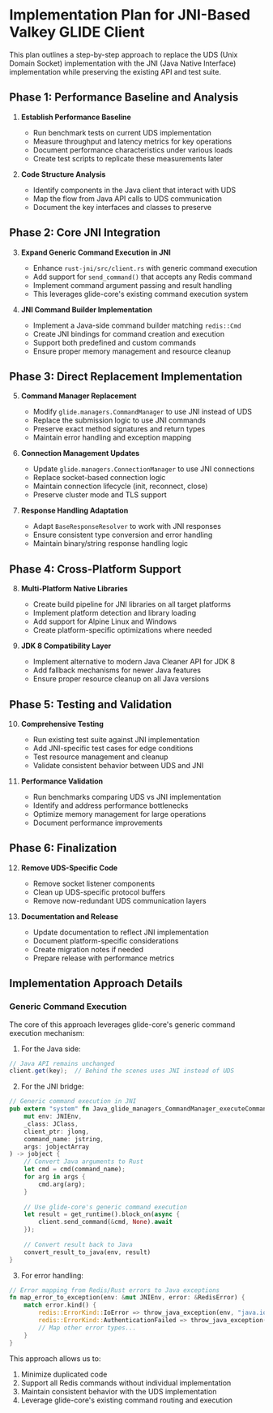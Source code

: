 # Implementation Plan for JNI-Based Valkey GLIDE Client

This plan outlines a step-by-step approach to replace the UDS (Unix Domain Socket) implementation with the JNI (Java Native Interface) implementation while preserving the existing API and test suite.

## Phase 1: Performance Baseline and Analysis

1. **Establish Performance Baseline**
   - Run benchmark tests on current UDS implementation
   - Measure throughput and latency metrics for key operations
   - Document performance characteristics under various loads
   - Create test scripts to replicate these measurements later

2. **Code Structure Analysis**
   - Identify components in the Java client that interact with UDS
   - Map the flow from Java API calls to UDS communication
   - Document the key interfaces and classes to preserve

## Phase 2: Core JNI Integration

3. **Expand Generic Command Execution in JNI**
   - Enhance `rust-jni/src/client.rs` with generic command execution
   - Add support for `send_command()` that accepts any Redis command
   - Implement command argument passing and result handling
   - This leverages glide-core's existing command execution system

4. **JNI Command Builder Implementation**
   - Implement a Java-side command builder matching `redis::Cmd`
   - Create JNI bindings for command creation and execution
   - Support both predefined and custom commands
   - Ensure proper memory management and resource cleanup

## Phase 3: Direct Replacement Implementation

5. **Command Manager Replacement**
   - Modify `glide.managers.CommandManager` to use JNI instead of UDS
   - Replace the submission logic to use JNI commands
   - Preserve exact method signatures and return types
   - Maintain error handling and exception mapping

6. **Connection Management Updates**
   - Update `glide.managers.ConnectionManager` to use JNI connections
   - Replace socket-based connection logic
   - Maintain connection lifecycle (init, reconnect, close)
   - Preserve cluster mode and TLS support

7. **Response Handling Adaptation**
   - Adapt `BaseResponseResolver` to work with JNI responses
   - Ensure consistent type conversion and error handling
   - Maintain binary/string response handling logic

## Phase 4: Cross-Platform Support

8. **Multi-Platform Native Libraries**
   - Create build pipeline for JNI libraries on all target platforms
   - Implement platform detection and library loading
   - Add support for Alpine Linux and Windows
   - Create platform-specific optimizations where needed

9. **JDK 8 Compatibility Layer**
   - Implement alternative to modern Java Cleaner API for JDK 8
   - Add fallback mechanisms for newer Java features
   - Ensure proper resource cleanup on all Java versions

## Phase 5: Testing and Validation

10. **Comprehensive Testing**
    - Run existing test suite against JNI implementation
    - Add JNI-specific test cases for edge conditions
    - Test resource management and cleanup
    - Validate consistent behavior between UDS and JNI

11. **Performance Validation**
    - Run benchmarks comparing UDS vs JNI implementation
    - Identify and address performance bottlenecks
    - Optimize memory management for large operations
    - Document performance improvements

## Phase 6: Finalization

12. **Remove UDS-Specific Code**
    - Remove socket listener components
    - Clean up UDS-specific protocol buffers
    - Remove now-redundant UDS communication layers

13. **Documentation and Release**
    - Update documentation to reflect JNI implementation
    - Document platform-specific considerations
    - Create migration notes if needed
    - Prepare release with performance metrics

## Implementation Approach Details

### Generic Command Execution

The core of this approach leverages glide-core's generic command execution mechanism:

1. For the Java side:
```java
// Java API remains unchanged
client.get(key);  // Behind the scenes uses JNI instead of UDS
```

2. For the JNI bridge:
```rust
// Generic command execution in JNI
pub extern "system" fn Java_glide_managers_CommandManager_executeCommand(
    mut env: JNIEnv,
    _class: JClass,
    client_ptr: jlong,
    command_name: jstring,
    args: jobjectArray
) -> jobject {
    // Convert Java arguments to Rust
    let cmd = cmd(command_name);
    for arg in args {
        cmd.arg(arg);
    }
    
    // Use glide-core's generic command execution
    let result = get_runtime().block_on(async {
        client.send_command(&cmd, None).await
    });
    
    // Convert result back to Java
    convert_result_to_java(env, result)
}
```

3. For error handling:
```rust
// Error mapping from Redis/Rust errors to Java exceptions
fn map_error_to_exception(env: &mut JNIEnv, error: &RedisError) {
    match error.kind() {
        redis::ErrorKind::IoError => throw_java_exception(env, "java.io.IOException", error.to_string()),
        redis::ErrorKind::AuthenticationFailed => throw_java_exception(env, "java.lang.SecurityException", error.to_string()),
        // Map other error types...
    }
}
```

This approach allows us to:
1. Minimize duplicated code
2. Support all Redis commands without individual implementation
3. Maintain consistent behavior with the UDS implementation
4. Leverage glide-core's existing command routing and execution